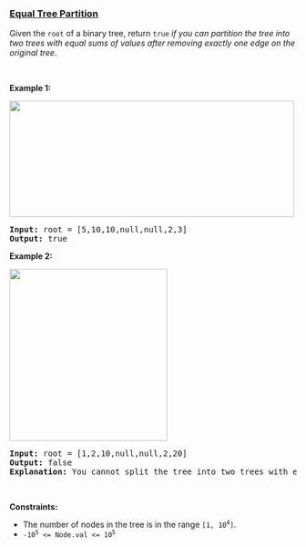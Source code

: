 ### [Equal Tree Partition](https://leetcode.com/problems/equal-tree-partition)

<p>Given the <code>root</code> of a binary tree, return <code>true</code><em> if you can partition the tree into two trees with equal sums of values after removing exactly one edge on the original tree</em>.</p>

<p>&nbsp;</p>
<p><strong>Example 1:</strong></p>
<img alt="" src="https://assets.leetcode.com/uploads/2021/05/03/split1-tree.jpg" style="width: 500px; height: 204px;" />
<pre>
<strong>Input:</strong> root = [5,10,10,null,null,2,3]
<strong>Output:</strong> true
</pre>

<p><strong>Example 2:</strong></p>
<img alt="" src="https://assets.leetcode.com/uploads/2021/05/03/split2-tree.jpg" style="width: 277px; height: 302px;" />
<pre>
<strong>Input:</strong> root = [1,2,10,null,null,2,20]
<strong>Output:</strong> false
<strong>Explanation:</strong> You cannot split the tree into two trees with equal sums after removing exactly one edge on the tree.
</pre>

<p>&nbsp;</p>
<p><strong>Constraints:</strong></p>

<ul>
	<li>The number of nodes in the tree is in the range <code>[1, 10<sup>4</sup>]</code>.</li>
	<li><code>-10<sup>5</sup> &lt;= Node.val &lt;= 10<sup>5</sup></code></li>
</ul>
